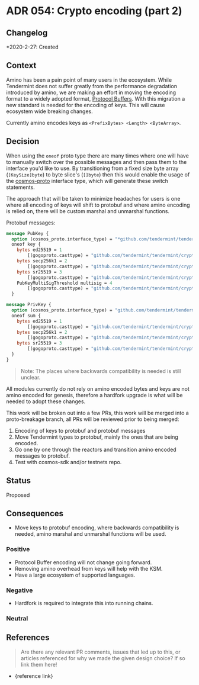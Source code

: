 # ADR 054: Crypto encoding (part 2)

## Changelog

\*2020-2-27: Created

## Context

Amino has been a pain point of many users in the ecosystem. While Tendermint does not suffer greatly from the performance degradation introduced by amino, we are making an effort in moving the encoding format to a widely adopted format, [Protocol Buffers](https://developers.google.com/protocol-buffers). With this migration a new standard is needed for the encoding of keys. This will cause ecosystem wide breaking changes.

Currently amino encodes keys as `<PrefixBytes> <Length> <ByteArray>`.

## Decision

When using the `oneof` proto type there are many times where one will have to manually switch over the possible messages and then pass them to the interface you'd like to use. By transitioning from a fixed size byte array (`[KeySize]byte`) to byte slice's (`[]byte`) then this would enable the usage of the [cosmos-proto](hhttps://github.com/regen-network/cosmos-proto#interface_type) interface type, which will generate these switch statements.

The approach that will be taken to minimize headaches for users is one where all encoding of keys will shift to protobuf and where amino encoding is relied on, there will be custom marshal and unmarshal functions.

Protobuf messages:

```proto
message PubKey {
  option (cosmos_proto.interface_type) = "*github.com/tendermint/tendermint/crypto.PubKey";
  oneof key {
    bytes ed25519 = 1
        [(gogoproto.casttype) = "github.com/tendermint/tendermint/crypto/ed25519.PubKey"];
    bytes secp256k1 = 2
        [(gogoproto.casttype) = "github.com/tendermint/tendermint/crypto/secp256k1.PubKey"];
    bytes sr25519 = 3
        [(gogoproto.casttype) = "github.com/tendermint/tendermint/crypto/sr25519.PubKey"];
    PubKeyMultiSigThreshold multisig = 4
        [(gogoproto.casttype) = "github.com/tendermint/tendermint/crypto/multisig.PubKeyMultisigThreshold"];;
  }

message PrivKey {
  option (cosmos_proto.interface_type) = "github.com/tendermint/tendermint/crypto.PrivKey";
  oneof sum {
    bytes ed25519 = 1
        [(gogoproto.casttype) = "github.com/tendermint/tendermint/crypto/ed25519.PrivKey"];
    bytes secp256k1 = 2
        [(gogoproto.casttype) = "github.com/tendermint/tendermint/crypto/secp256k1.PrivKey"];
    bytes sr25519 = 3
        [(gogoproto.casttype) = "github.com/tendermint/tendermint/crypto/sr25519.PrivKey"];;
  }
}
```

> Note: The places where backwards compatibility is needed is still unclear.

All modules currently do not rely on amino encoded bytes and keys are not amino encoded for genesis, therefore a hardfork upgrade is what will be needed to adopt these changes.

This work will be broken out into a few PRs, this work will be merged into a proto-breakage branch, all PRs will be reviewed prior to being merged:

1. Encoding of keys to protobuf and protobuf messages
2. Move Tendermint types to protobuf, mainly the ones that are being encoded.
3. Go one by one through the reactors and transition amino encoded messages to protobuf.
4. Test with cosmos-sdk and/or testnets repo.

## Status

Proposed

## Consequences

- Move keys to protobuf encoding, where backwards compatibility is needed, amino marshal and unmarshal functions will be used.

### Positive

- Protocol Buffer encoding will not change going forward.
- Removing amino overhead from keys will help with the KSM.
- Have a large ecosystem of supported languages.

### Negative

- Hardfork is required to integrate this into running chains.

### Neutral

## References

> Are there any relevant PR comments, issues that led up to this, or articles referenced for why we made the given design choice? If so link them here!

- {reference link}
